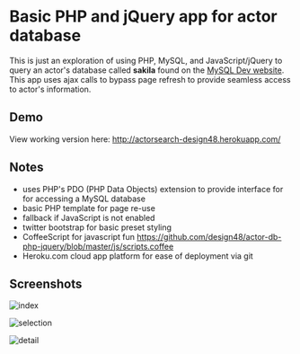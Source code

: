 # Basic PHP and jQuery app for actor database

This is just an exploration of using PHP, MySQL, and JavaScript/jQuery to query
an actor's database called **sakila** found on the [MySQL Dev website](http://dev.mysql.com/doc/index-other.html). 
This app uses ajax calls to bypass page refresh to provide seamless access to
actor's information.

## Demo

View working version here: http://actorsearch-design48.herokuapp.com/

## Notes

* uses PHP's PDO (PHP Data Objects) extension to provide interface for for accessing
  a MySQL database
* basic PHP template for page re-use
* fallback if JavaScript is not enabled
* twitter bootstrap for basic preset styling 
* CoffeeScript for javascript fun https://github.com/design48/actor-db-php-jquery/blob/master/js/scripts.coffee
* Heroku.com cloud app platform for ease of deployment via git 

## Screenshots

![index](http://content.screencast.com/users/User48/folders/Jing/media/ccbea974-7096-47b8-a258-6163020c3665/00000051.png)

![selection](http://content.screencast.com/users/User48/folders/Jing/media/a294301a-9c7c-465a-b5b6-7317c5893af4/00000052.png)

![detail](http://content.screencast.com/users/User48/folders/Jing/media/4435e7e1-0f65-449b-97d7-db5f52fe5c08/00000053.png)

